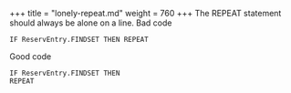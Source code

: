 +++
title = "lonely-repeat.md"
weight = 760
+++
The REPEAT statement should always be alone on a line.
Bad code

    IF ReservEntry.FINDSET THEN REPEAT  
      
    

Good code

    IF ReservEntry.FINDSET THEN
    REPEAT
